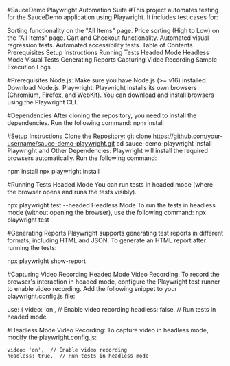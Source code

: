 #SauceDemo Playwright Automation Suite
#This project automates testing for the SauceDemo application using Playwright. It includes test cases for:

Sorting functionality on the "All Items" page.
Price sorting (High to Low) on the "All Items" page.
Cart and Checkout functionality.
Automated visual regression tests.
Automated accessibility tests.
Table of Contents
Prerequisites
Setup Instructions
Running Tests
Headed Mode
Headless Mode
Visual Tests
Generating Reports
Capturing Video Recording
Sample Execution Logs


#Prerequisites
Node.js: Make sure you have Node.js (>= v16) installed. Download Node.js.
Playwright: Playwright installs its own browsers (Chromium, Firefox, and WebKit). You can download and install browsers using the Playwright CLI.


#Dependencies
After cloning the repository, you need to install the dependencies. Run the following command:
npm install

#Setup Instructions
Clone the Repository:
git clone https://github.com/your-username/sauce-demo-playwright.git
cd sauce-demo-playwright
Install Playwright and Other Dependencies: Playwright will install the required browsers automatically. Run the following command:

npm install
npx playwright install


#Running Tests
Headed Mode
You can run tests in headed mode (where the browser opens and runs the tests visibly).

npx playwright test --headed
Headless Mode
To run the tests in headless mode (without opening the browser), use the following command:
npx playwright test



#Generating Reports
Playwright supports generating test reports in different formats, including HTML and JSON. To generate an HTML report after running the tests:

npx playwright show-report


#Capturing Video Recording
Headed Mode Video Recording:
To record the browser's interaction in headed mode, configure the Playwright test runner to enable video recording. Add the following snippet to your playwright.config.js file:

use: {
    video: 'on',  // Enable video recording
    headless: false,  // Run tests in headed mode




#Headless Mode Video Recording:
To capture video in headless mode, modify the playwright.config.js:


    video: 'on',  // Enable video recording
    headless: true,  // Run tests in headless mode




